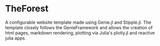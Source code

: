 # TheForest

A configurable website template made using Genie.jl and Stipple.jl. The template closely follows the GenieFramework and allows the creation of html pages, markdown rendering, plotting via Julia's plotly.jl and reactive julia apps. 
